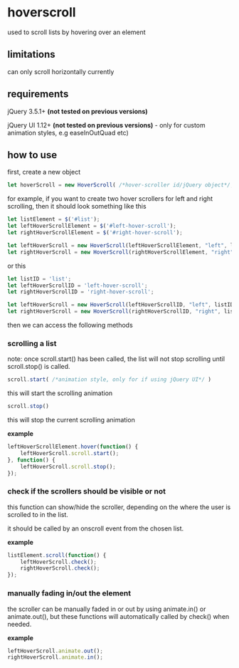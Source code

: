 # hoverscroll

used to scroll lists by hovering over an element

## limitations

can only scroll horizontally currently

## requirements
jQuery 3.5.1+ **(not tested on previous versions)**

jQuery UI 1.12+ **(not tested on previous versions)** - only for custom animation styles, e.g easeInOutQuad etc)

## how to use
first, create a new object

```javascript
let hoverScroll = new HoverScroll( /*hover-scroller id/jQuery object*/, /*scroll direction*/, /*list id/jQuery object*/ );
```

for example, if you want to create two hover scrollers for left and right scrolling, then it should look something like this

```javascript
let listElement = $('#list');
let leftHoverScrollElement = $('#left-hover-scroll');
let rightHoverScrollElement = $('#right-hover-scroll');

let leftHoverScroll = new HoverScroll(leftHoverScrollElement, "left", listElement);
let rightHoverScroll = new HoverScroll(rightHoverScrollElement, "right", listElement);
```

or this

```javascript
let listID = 'list';
let leftHoverScrollID = 'left-hover-scroll';
let rightHoverScrollID = 'right-hover-scroll';

let leftHoverScroll = new HoverScroll(leftHoverScrollID, "left", listID);
let rightHoverScroll = new HoverScroll(rightHoverScrollID, "right", listID);
```

then we can access the following methods

### scrolling a list
note: once scroll.start() has been called, the list will not stop scrolling until scroll.stop() is called.

```javascript
scroll.start( /*animation style, only for if using jQuery UI*/ )
```

this will start the scrolling animation

```javascript
scroll.stop()
```

this will stop the current scrolling animation

**example**

```javascript
leftHoverScrollElement.hover(function() {
	leftHoverScroll.scroll.start();
}, function() {
	leftHoverScroll.scroll.stop();
});
```

### check if the scrollers should be visible or not
this function can show/hide the scroller, depending on the where the user is scrolled to in the list.

it should be called by an onscroll event from the chosen list.

**example**

```javascript
listElement.scroll(function() {
	leftHoverScroll.check();
	rightHoverScroll.check();
});
```

### manually fading in/out the element
the scroller can be manually faded in or out by using animate.in() or animate.out(), but these functions will automatically called by check() when needed.

**example**

```javascript
leftHoverScroll.animate.out();
rightHoverScroll.animate.in();
```
